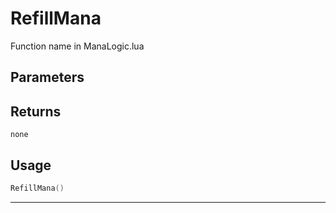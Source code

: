 # RefillMana
Function name in ManaLogic.lua
## Parameters

## Returns
`none`
## Usage
```lua
RefillMana()
```
---
